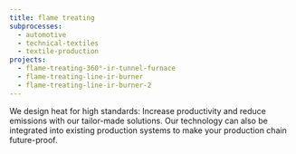 ```yaml
---
title: flame treating
subprocesses:
  - automotive
  - technical-textiles
  - textile-production
projects:
  - flame-treating-360°-ir-tunnel-furnace
  - flame-treating-line-ir-burner
  - flame-treating-line-ir-burner-2
---
```


We design heat for high standards: Increase productivity and reduce emissions with our tailor-made solutions. Our technology can also be integrated into existing production systems to make your production chain future-proof.

